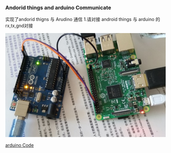 
### Andorid things and arduino  Communicate


实现了andorid thigns 与 Arudino 通信
1.请对接 android things 与 arduino 的rx,tx,gnd对接

![接线图 ](/img/link_arduino.jpg)

[arduino Code](/linkaruduino/link_arduino)
